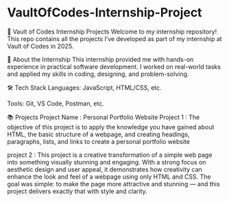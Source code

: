 # VaultOfCodes-Internship-Project
📁 Vault of Codes Internship Projects
Welcome to my internship repository! This repo contains all the projects I’ve developed as part of my internship at Vault of Codes in 2025.

📌 About the Internship
This internship provided me with hands-on experience in practical software development. I worked on real-world tasks and applied my skills in coding, designing, and problem-solving.

🛠️ Tech Stack
Languages:  JavaScript, HTML/CSS, etc.

Tools: Git, VS Code, Postman, etc.



📚 Projects
Project Name : Personal Portfolio Website
Project 1 : The objective of this project is to apply the knowledge you have gained about HTML,
the basic structure of a webpage, and creating headings, paragraphs, lists, and links to create a
personal portfolio website

project 2 : This project is a creative transformation of a simple web page into something visually stunning and engaging. With a strong focus on aesthetic design and user appeal, it demonstrates how creativity can enhance the look and feel of a webpage using only HTML and CSS. The goal was simple: to make the page more attractive and stunning — and this project delivers exactly that with style and clarity.





